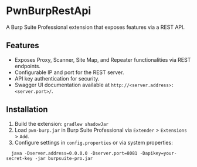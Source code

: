 # PwnBurpRestApi

A Burp Suite Professional extension that exposes features via a REST API.

## Features
- Exposes Proxy, Scanner, Site Map, and Repeater functionalities via REST endpoints.
- Configurable IP and port for the REST server.
- API key authentication for security.
- Swagger UI documentation available at `http://<server.address>:<server.port>/`.

## Installation
1. Build the extension: `gradlew shadowJar`
2. Load `pwn-burp.jar` in Burp Suite Professional via `Extender` > `Extensions` > `Add`.
3. Configure settings in `config.properties` or via system properties:
```
  java -Dserver.address=0.0.0.0 -Dserver.port=8081 -Dapikey=your-secret-key -jar burpsuite-pro.jar
```
